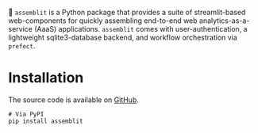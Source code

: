 🦄 `assemblit` is a Python package that provides a suite of streamlit-based web-components for quickly assembling end-to-end web analytics-as-a-service (AaaS) applications. `assemblit` comes with user-authentication, a lightweight sqlite3-database backend, and workflow orchestration via `prefect`.

# Installation
The source code is available on [GitHub](https://github.com/thomaseleff/assemblit).

```
# Via PyPI
pip install assemblit
```